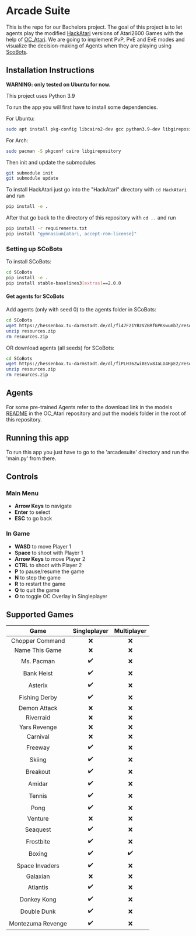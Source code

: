 # Arcade Suite
This is the repo for our Bachelors project.
The goal of this project is to let agents play the modified [HackAtari](https://github.com/k4ntz/HackAtari)
versions of Atari2600 Games with the help of [OC_Atari](https://github.com/k4ntz/OC_Atari).
We are going to implement PvP, PvE and EvE modes and visualize
the decision-making of Agents when they are playing using [ScoBots](https://github.com/k4ntz/SCoBots).

## Installation Instructions
**WARNING: only tested on Ubuntu for now.**

This project uses Python 3.9

To run the app you will first have to install some dependencies.

For Ubuntu:
````bash
sudo apt install pkg-config libcairo2-dev gcc python3.9-dev libgirepository1.0-dev
````

For Arch:
```bash
sudo pacman -S pkgconf cairo libgirepository
```

Then init and update the submodules
````bash
git submodule init
git submodule update
````

To install HackAtari just go into the "HackAtari" directory with ```cd HackAtari``` and run
````bash
pip install -e .
````

After that go back to the directory of this repository with ```cd ..``` and run
````bash
pip install -r requirements.txt
pip install "gymnasium[atari, accept-rom-license]"
````

### Setting up SCoBots
To install SCoBots:
````bash
cd SCoBots
pip install -e .
pip install stable-baselines3[extras]==2.0.0
````

#### Get agents for SCoBots
Add agents (only with seed 0) to the agents folder in SCoBots:
````bash
cd SCoBots
wget https://hessenbox.tu-darmstadt.de/dl/fi47F21YBzVZBRfGPKswumb7/resources_seed0.zip
unzip resources.zip
rm resources.zip
````
OR download agents (all seeds) for SCoBots:
````bash
cd SCoBots
wget https://hessenbox.tu-darmstadt.de/dl/fiPLH36Zwi8EVv8JaLU4HpE2/resources_all.zip
unzip resources.zip
rm resources.zip
````

## Agents
For some pre-trained Agents refer to the download link in the models [README](https://github.com/k4ntz/OC_Atari/blob/master/models/README.md) in the OC_Atari repository and put the models folder in the root of this repository.

## Running this app
To run this app you just have to go to the 'arcadesuite' directory and run the 'main.py' from there.

## Controls

### Main Menu
- **Arrow Keys** to navigate
- **Enter** to select
- **ESC** to go back

### In Game
- **WASD** to move Player 1
- **Space** to shoot with Player 1
- **Arrow Keys** to move Player 2
- **CTRL** to shoot with Player 2
- **P** to pause/resume the game
- **N** to step the game
- **R** to restart the game
- **Q** to quit the game
- **O** to toggle OC Overlay in Singleplayer

## Supported Games
| Game | Singleplayer |    Multiplayer     |
| :--: | :----------: |:------------------:|
| Chopper Command | :x: |        :x:         |
| Name This Game | :x: |        :x:         |
| Ms. Pacman | :heavy_check_mark: |        :x:         |
| Bank Heist | :heavy_check_mark: |        :x:         |
| Asterix | :heavy_check_mark: |        :x:         |
| Fishing Derby | :heavy_check_mark: |        :x:         |
| Demon Attack | :x: |        :x:         |
| Riverraid | :x: |        :x:         |
| Yars Revenge | :x: |        :x:         |
| Carnival | :x: |        :x:         |
| Freeway | :heavy_check_mark: |        :x:         |
| Skiing | :heavy_check_mark: |        :x:         |
| Breakout | :heavy_check_mark: |        :x:         |
| Amidar | :heavy_check_mark: |        :x:         | 
| Tennis | :heavy_check_mark: |        :x:         |
| Pong | :heavy_check_mark: |        :x:         |
| Venture | :x: |        :x:         |
| Seaquest | :heavy_check_mark: |        :x:         |
| Frostbite | :heavy_check_mark: |        :x:         |
| Boxing | :heavy_check_mark: | :heavy_check_mark: |
| Space Invaders | :heavy_check_mark: |        :x:         |
| Galaxian | :x: |        :x:         |
| Atlantis | :heavy_check_mark: |        :x:         |
| Donkey Kong | :heavy_check_mark: |        :x:         |
| Double Dunk | :heavy_check_mark: |        :x:         |
| Montezuma Revenge | :heavy_check_mark: |        :x:         |
